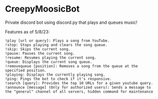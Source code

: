 # CreepyMoosicBot
Private discord bot using discord.py that plays and queues music!

Features as of 5/8/23:


    !play [url or query]: Plays a song from YouTube.
    !stop: Stops playing and clears the song queue.
    !skip: Skips the current song.
    !pause: Pauses the current song.
    !resume: Resumes playing the current song.
    !queue: Displays the current song queue.
    !removequeue [position]: Removes a song from the queue at the specified position.
    !playing: Displays the currently playing song.
    !ping: Pings the bot to check if it's responsive.
    !search [query]: Provides the top 10 URLs for a given youtube query.
    !announce [message] (Only for authorized users): Sends a message to the "general" channel of all servers, hidden command for maintenance
